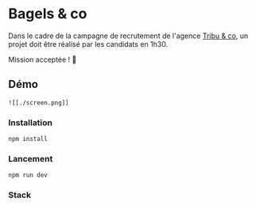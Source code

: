 # Bagels & co
Dans le cadre de la campagne de recrutement de l'agence [Tribu & co](https://tribu-and-co.fr/), un projet doit être réalisé par les candidats en 1h30.

Mission acceptée ! 💪

## Démo

`![[./screen.png]]`

### Installation

```
npm install
```

### Lancement
```
npm run dev
```

### Stack
